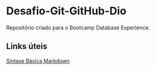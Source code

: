 # Desafio-Git-GitHub-Dio
Repositório criado para o Bootcamp Database Experience.

## Links úteis
[Sintaxe Básica Markdown](https://www.markdownguide.org/basic-syntax/)
